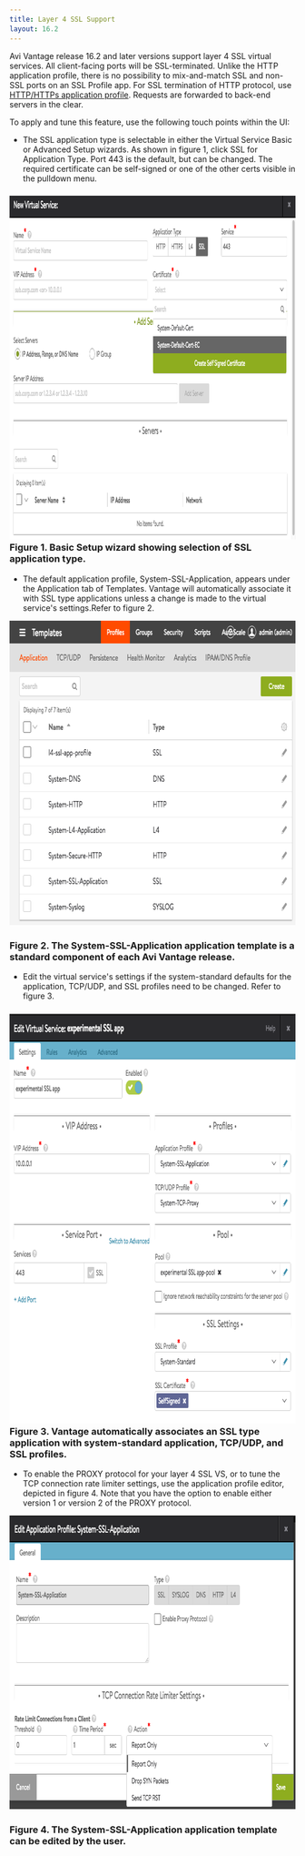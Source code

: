 ```yaml
---
title: Layer 4 SSL Support
layout: 16.2
---
```

Avi Vantage release 16.2 and later versions support layer 4 SSL virtual services. All client-facing ports will be SSL-terminated. Unlike the HTTP application profile, there is no possibility to mix-and-match SSL and non-SSL ports on an SSL Profile app. For SSL termination of HTTP protocol, use <a href="/docs/16.2/configuration-guide/templates/profiles/application-profile/#http-profile">HTTP/HTTPs application profile</a>. Requests are forwarded to back-end servers in the clear.

To apply and tune this feature, use the following touch points within the UI:

* The SSL application type is selectable in either the Virtual Service Basic or Advanced Setup wizards. As shown in figure 1, click SSL for Application Type. Port 443 is the default, but can be changed. The required certificate can be self-signed or one of the other certs visible in the pulldown menu. 

### <a href="img/Screen-Shot-2016-07-08-at-5.04.20-PM.png"><img class="alignnone size-full wp-image-10792" src="img/Screen-Shot-2016-07-08-at-5.04.20-PM.png" alt="Screen Shot 2016-07-08 at 5.04.20 PM" width="1021" height="604"></a>Figure 1. Basic Setup wizard showing selection of SSL application type.

* The default application profile, System-SSL-Application, appears under the Application tab of Templates. Vantage will automatically associate it with SSL type applications unless a change is made to the virtual service's settings.Refer to figure 2. 

<a href="img/Screen-Shot-2016-07-08-at-5.30.19-PM.png"><img class="size-full wp-image-10793 aligncenter" src="img/Screen-Shot-2016-07-08-at-5.30.19-PM.png" alt="Screen Shot 2016-07-08 at 5.30.19 PM" width="748" height="535"></a>

### Figure 2. The System-SSL-Application application template is a standard component of each Avi Vantage release.

* Edit the virtual service's settings if the system-standard defaults for the application, TCP/UDP, and SSL profiles need to be changed. Refer to figure 3. 

### <a href="img/Screen-Shot-2016-07-08-at-6.05.41-PM.png"><img class="size-full wp-image-10798 aligncenter" src="img/Screen-Shot-2016-07-08-at-6.05.41-PM.png" alt="Screen Shot 2016-07-08 at 6.05.41 PM" width="847" height="720"></a>Figure 3. Vantage automatically associates an SSL type application with system-standard application, TCP/UDP, and SSL profiles.

* To enable the PROXY protocol for your layer 4 SSL VS, or to tune the TCP connection rate limiter settings, use the application profile editor, depicted in figure 4. Note that you have the option to enable either version 1 or version 2 of the PROXY protocol. 

<a href="img/Screen-Shot-2016-07-08-at-5.54.51-PM.png"><img class="size-full wp-image-10797 aligncenter" src="img/Screen-Shot-2016-07-08-at-5.54.51-PM.png" alt="Screen Shot 2016-07-08 at 5.54.51 PM" width="856" height="516"></a>

### Figure 4. The System-SSL-Application application template can be edited by the user.

 

 
